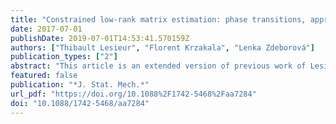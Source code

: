 ```yaml
---
title: "Constrained low-rank matrix estimation: phase transitions, approximate message passing and applications"
date: 2017-07-01
publishDate: 2019-07-01T14:53:41.570159Z
authors: ["Thibault Lesieur", "Florent Krzakala", "Lenka Zdeborová"]
publication_types: ["2"]
abstract: "This article is an extended version of previous work of Lesieur et al (2015 IEEE Int. Symp. on Information Theory Proc. pp 1635–9 and 2015 53rd Annual Allerton Conf. on Communication, Control and Computing (IEEE) pp 680–7) on low-rank matrix estimation in the presence of constraints on the factors into which the matrix is factorized. Low-rank matrix factorization is one of the basic methods used in data analysis for unsupervised learning of relevant features and other types of dimensionality reduction. We present a framework to study the constrained low-rank matrix estimation for a general prior on the factors, and a general output channel through which the matrix is observed. We draw a parallel with the study of vector-spin glass models—presenting a unifying way to study a number of problems considered previously in separate statistical physics works. We present a number of applications for the problem in data analysis. We derive in detail a general form of the low-rank approximate message passing (Low-RAMP) algorithm, that is known in statistical physics as the TAP equations. We thus unify the derivation of the TAP equations for models as different as the Sherrington–Kirkpatrick model, the restricted Boltzmann machine, the Hopfield model or vector (xy, Heisenberg and other) spin glasses. The state evolution of the Low-RAMP algorithm is also derived, and is equivalent to the replica symmetric solution for the large class of vector-spin glass models. In the section devoted to result we study in detail phase diagrams and phase transitions for the Bayes-optimal inference in low-rank matrix estimation. We present a typology of phase transitions and their relation to performance of algorithms such as the Low-RAMP or commonly used spectral methods."
featured: false
publication: "*J. Stat. Mech.*"
url_pdf: "https://doi.org/10.1088%2F1742-5468%2Faa7284"
doi: "10.1088/1742-5468/aa7284"
---
```


